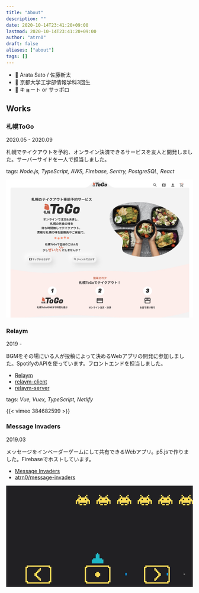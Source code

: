 ```yaml
---
title: "About"
description: ""
date: 2020-10-14T23:41:20+09:00
lastmod: 2020-10-14T23:41:20+09:00
author: "atrn0"
draft: false
aliases: ["about"]
tags: []
---
```



- :bust_in_silhouette: Arata Sato / 佐藤新太
- :school: 京都大学工学部情報学科3回生
- :round_pushpin: キョート or サッポロ

## Works

### 札幌ToGo

2020.05 - 2020.09

札幌でテイクアウトを予約、オンライン決済できるサービスを友人と開発しました。サーバーサイドを一人で担当しました。

tags: *Node.js, TypeScript, AWS, Firebase, Sentry, PostgreSQL, React*

![](sapporotogo.jpg)

### Relaym

2019 -

BGMをその場にいる人が投稿によって決めるWebアプリの開発に参加しました。SpotifyのAPIを使っています。フロントエンドを担当しました。

- [Relaym](https://relaym.camph.net/)
- [relaym-client](https://github.com/camphor-/relaym-client)
- [relaym-server](https://github.com/camphor-/relaym-server)

tags: *Vue, Vuex, TypeScript, Netlify*

{{< vimeo 384682599 >}}

### Message Invaders

2019.03

メッセージをインベーダーゲームにして共有できるWebアプリ。p5.jsで作りました。Firebaseでホストしています。

- [Message Invaders](https://mi.ataran.me/)
- [atrn0/message-invaders](https://github.com/atrn0/message-invaders)

![](mi.gif)



 